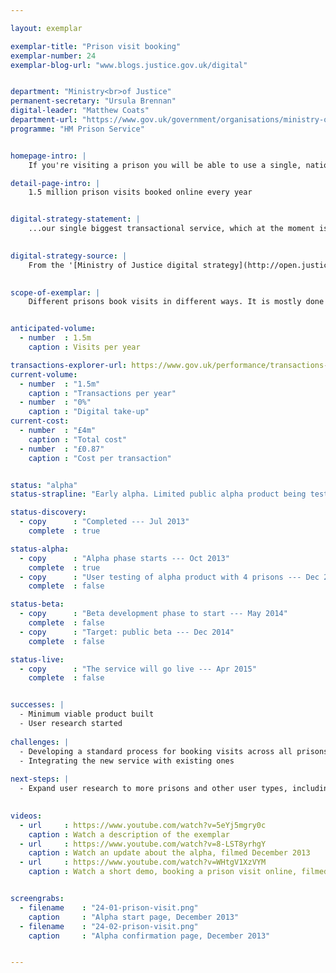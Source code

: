 ```yaml
---

layout: exemplar

exemplar-title: "Prison visit booking"
exemplar-number: 24
exemplar-blog-url: "www.blogs.justice.gov.uk/digital"


department: "Ministry<br>of Justice"
permanent-secretary: "Ursula Brennan"
digital-leader: "Matthew Coats"
department-url: "https://www.gov.uk/government/organisations/ministry-of-justice"
programme: "HM Prison Service"


homepage-intro: |
    If you're visiting a prison you will be able to use a single, national service, reducing staff time and offering a better experience for families, friends and professionals

detail-page-intro: |
    1.5 million prison visits booked online every year


digital-strategy-statement: |
    ...our single biggest transactional service, which at the moment is a phone- or email-based, manual data entry system.

    
digital-strategy-source: |
    From the '[Ministry of Justice digital strategy](http://open.justice.gov.uk/digital-strategy/)' – December 2012
    

scope-of-exemplar: |
    Different prisons book visits in different ways. It is mostly done by phone or email and often requires family members to spend a long time getting through on the phone. A digital channel will cut administrative costs to the National Offender Management Service (NOMS) and make the process easier for families --- encouraging more to visit --- and more efficient for professional visitors.


anticipated-volume:
  - number  : 1.5m
    caption : Visits per year

transactions-explorer-url: https://www.gov.uk/performance/transactions-explorer/service-details/moj-prison-visit-booking
current-volume:
  - number  : "1.5m"
    caption : "Transactions per year"
  - number  : "0%"
    caption : "Digital take-up"
current-cost:
  - number  : "£4m"
    caption : "Total cost"
  - number  : "£0.87"
    caption : "Cost per transaction"


status: "alpha"
status-strapline: "Early alpha. Limited public alpha product being tested with prisons."

status-discovery:
  - copy      : "Completed --- Jul 2013"
    complete  : true

status-alpha:
  - copy      : "Alpha phase starts --- Oct 2013"
    complete  : true
  - copy      : "User testing of alpha product with 4 prisons --- Dec 2013 to Feb 2014"
    complete  : false

status-beta:
  - copy      : "Beta development phase to start --- May 2014"
    complete  : false
  - copy      : "Target: public beta --- Dec 2014"
    complete  : false

status-live:
  - copy      : "The service will go live --- Apr 2015"
    complete  : false


successes: |
  - Minimum viable product built
  - User research started
  
challenges: |
  - Developing a standard process for booking visits across all prisons
  - Integrating the new service with existing ones
  
next-steps: |
  - Expand user research to more prisons and other user types, including women's prisons, professionals and the high security estate
  

videos:
  - url     : https://www.youtube.com/watch?v=5eYj5mgry0c
    caption : Watch a description of the exemplar
  - url     : https://www.youtube.com/watch?v=8-LST8yrhgY
    caption : Watch an update about the alpha, filmed December 2013
  - url     : https://www.youtube.com/watch?v=WHtgV1XzVYM
    caption : Watch a short demo, booking a prison visit online, filmed January 2014


screengrabs:
  - filename    : "24-01-prison-visit.png"
    caption     : "Alpha start page, December 2013"
  - filename    : "24-02-prison-visit.png"
    caption     : "Alpha confirmation page, December 2013"


---
```




